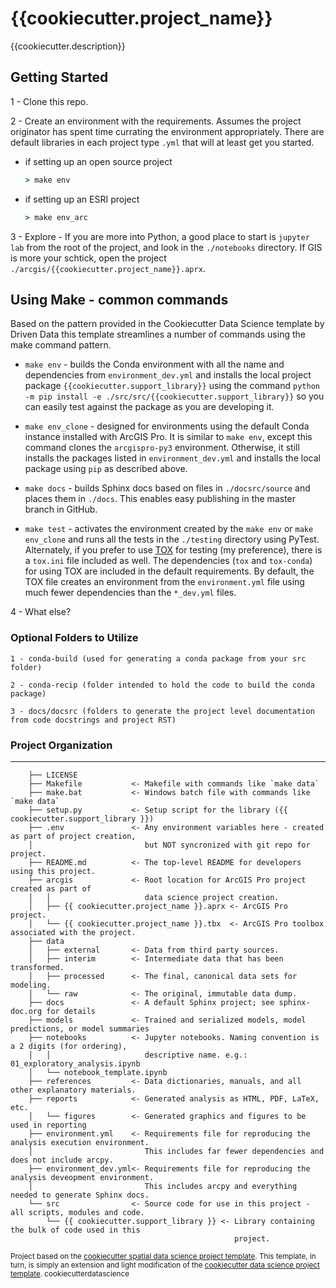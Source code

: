 # {{cookiecutter.project_name}}

{{cookiecutter.description}}


## Getting Started

1 - Clone this repo.

2 - Create an environment with the requirements. Assumes the project originator has spent time currating the environment
appropriately. There are default libraries in each project type `.yml` that will at least get you started.

  - if setting up an open source project
    ``` cmd
    > make env
    ```
  - if setting up an ESRI project
    ``` cmd
    > make env_arc
    ```

3 - Explore - If you are more into Python, a good place to start is `jupyter lab` from the root of the project, and 
look in the `./notebooks` directory. If GIS is more your schtick, open the project `./arcgis/{{cookiecutter.project_name}}.aprx`.

## Using Make - common commands

Based on the pattern provided in the Cookiecutter Data Science template by Driven Data this template streamlines a 
number of commands using the make command pattern.

- `make env` - builds the Conda environment with all the name and dependencies from `environment_dev.yml` and installs the local project package `{{cookiecutter.support_library}}` using the command `python -m pip install -e ./src/src/{{cookiecutter.support_library}}` so you can easily test against the package as you are developing it.


- `make env_clone` - designed for environments using the default Conda instance installed with ArcGIS Pro. It is similar to `make env`, except this command clones the `arcgispro-py3` environment. Otherwise, it still installs the packages listed in `environment_dev.yml` and installs the local package using `pip` as described above.


- `make docs` - builds Sphinx docs based on files in `./docsrc/source` and places them in `./docs`. This enables easy publishing in the master branch in GitHub.


- `make test` - activates the environment created by the `make env` or `make env_clone` and runs all the tests in the `./testing` directory using PyTest. Alternately, if you prefer to use [TOX](https://tox.readthedocs.io) for testing (my preference), there is a `tox.ini` file included as well. The dependencies (`tox` and `tox-conda`) for using TOX are included in the default requirements. By default, the TOX file creates an environment from the `environment.yml` file using much fewer dependencies than the `*_dev.yml` files.


4 - What else?

### Optional Folders to Utilize
    1 - conda-build (used for generating a conda package from your src folder)

    2 - conda-recip (folder intended to hold the code to build the conda package)

    3 - docs/docsrc (folders to generate the project level documentation from code docstrings and project RST)


### Project Organization
_______________________
```
    ├── LICENSE
    ├── Makefile           <- Makefile with commands like `make data`
    ├── make.bat           <- Windows batch file with commands like `make data`
    ├── setup.py           <- Setup script for the library ({{ cookiecutter.support_library }})
    ├── .env               <- Any environment variables here - created as part of project creation, 
    │                         but NOT syncronized with git repo for project.                
    ├── README.md          <- The top-level README for developers using this project.
    ├── arcgis             <- Root location for ArcGIS Pro project created as part of
    │   │                     data science project creation.
    │   ├── {{ cookiecutter.project_name }}.aprx <- ArcGIS Pro project.    
    │   └── {{ cookiecutter.project_name }}.tbx  <- ArcGIS Pro toolbox associated with the project.
    ├── data
    │   ├── external       <- Data from third party sources.
    │   ├── interim        <- Intermediate data that has been transformed.
    │   ├── processed      <- The final, canonical data sets for modeling.
    │   └── raw            <- The original, immutable data dump.
    ├── docs               <- A default Sphinx project; see sphinx-doc.org for details
    ├── models             <- Trained and serialized models, model predictions, or model summaries
    ├── notebooks          <- Jupyter notebooks. Naming convention is a 2 digits (for ordering),
    │   │                     descriptive name. e.g.: 01_exploratory_analysis.ipynb
    │   └── notebook_template.ipynb
    ├── references         <- Data dictionaries, manuals, and all other explanatory materials.
    ├── reports            <- Generated analysis as HTML, PDF, LaTeX, etc.
    │   └── figures        <- Generated graphics and figures to be used in reporting
    ├── environment.yml    <- Requirements file for reproducing the analysis execution environment.
    │                         This includes far fewer dependencies and does not include arcpy.
    ├── environment_dev.yml<- Requirements file for reproducing the analysis deveopment environment.
    │                         This includes arcpy and everything needed to generate Sphinx docs.
    └── src                <- Source code for use in this project - all scripts, modules and code.
        └── {{ cookiecutter.support_library }} <- Library containing the bulk of code used in this 
                                                  project. 
```

<p><small>Project based on the <a target="_blank" href="https://github.com/Esri/cookiecutter-spatial-data-science">cookiecutter 
spatial data science project template</a>. This template, in turn, is simply an extension and light modification of the 
<a target="_blank" href="https://drivendata.github.io/cookiecutter-data-science/">cookiecutter data 
science project template</a>. cookiecutterdatascience</small></p>


